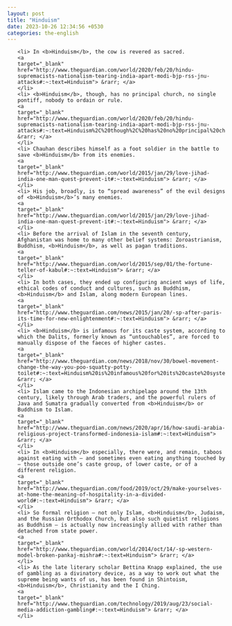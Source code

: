 ```yaml
---
layout: post
title: "Hinduism"
date: 2023-10-26 12:34:56 +0530
categories: the-english
---
```

<ol>

    <li> In <b>Hinduism</b>, the cow is revered as sacred.
    <a 
    target="_blank" 
    href="http://www.theguardian.com/world/2020/feb/20/hindu-supremacists-nationalism-tearing-india-apart-modi-bjp-rss-jnu-attacks#:~:text=Hinduism"> &rarr; </a>
    </li>
    <li> <b>Hinduism</b>, though, has no principal church, no single pontiff, nobody to ordain or rule.
    <a 
    target="_blank" 
    href="http://www.theguardian.com/world/2020/feb/20/hindu-supremacists-nationalism-tearing-india-apart-modi-bjp-rss-jnu-attacks#:~:text=Hinduism%2C%20though%2C%20has%20no%20principal%20church%2C%20no%20single%20pontiff%2C%20nobody%20to%20ordain%20or%20rule."> &rarr; </a>
    </li>
    <li> Chauhan describes himself as a foot soldier in the battle to save <b>Hinduism</b> from its enemies.
    <a 
    target="_blank" 
    href="http://www.theguardian.com/world/2015/jan/29/love-jihad-india-one-man-quest-prevent-it#:~:text=Hinduism"> &rarr; </a>
    </li>
    <li> His job, broadly, is to “spread awareness” of the evil designs of <b>Hinduism</b>’s many enemies.
    <a 
    target="_blank" 
    href="http://www.theguardian.com/world/2015/jan/29/love-jihad-india-one-man-quest-prevent-it#:~:text=Hinduism"> &rarr; </a>
    </li>
    <li> Before the arrival of Islam in the seventh century, Afghanistan was home to many other belief systems: Zoroastrianism, Buddhism, <b>Hinduism</b>, as well as pagan traditions.
    <a 
    target="_blank" 
    href="http://www.theguardian.com/world/2015/sep/01/the-fortune-teller-of-kabul#:~:text=Hinduism"> &rarr; </a>
    </li>
    <li> In both cases, they ended up configuring ancient ways of life, ethical codes of conduct and cultures, such as Buddhism, <b>Hinduism</b> and Islam, along modern European lines.
    <a 
    target="_blank" 
    href="http://www.theguardian.com/news/2015/jan/20/-sp-after-paris-its-time-for-new-enlightenment#:~:text=Hinduism"> &rarr; </a>
    </li>
    <li> <b>Hinduism</b> is infamous for its caste system, according to which the Dalits, formerly known as “untouchables”, are forced to manually dispose of the faeces of higher castes.
    <a 
    target="_blank" 
    href="http://www.theguardian.com/news/2018/nov/30/bowel-movement-change-the-way-you-poo-squatty-potty-toilet#:~:text=Hinduism%20is%20infamous%20for%20its%20caste%20system%2C%20according%20to%20which%20the%20Dalits%2C%20formerly%20known%20as%20%E2%80%9Cuntouchables%E2%80%9D%2C%20are%20forced%20to%20manually%20dispose%20of%20the%20faeces%20of%20higher%20castes."> &rarr; </a>
    </li>
    <li> Islam came to the Indonesian archipelago around the 13th century, likely through Arab traders, and the powerful rulers of Java and Sumatra gradually converted from <b>Hinduism</b> or Buddhism to Islam.
    <a 
    target="_blank" 
    href="http://www.theguardian.com/news/2020/apr/16/how-saudi-arabia-religious-project-transformed-indonesia-islam#:~:text=Hinduism"> &rarr; </a>
    </li>
    <li> In <b>Hinduism</b> especially, there were, and remain, taboos against eating with – and sometimes even eating anything touched by – those outside one’s caste group, of lower caste, or of a different religion.
    <a 
    target="_blank" 
    href="http://www.theguardian.com/food/2019/oct/29/make-yourselves-at-home-the-meaning-of-hospitality-in-a-divided-world#:~:text=Hinduism"> &rarr; </a>
    </li>
    <li> So formal religion – not only Islam, <b>Hinduism</b>, Judaism, and the Russian Orthodox Church, but also such quietist religions as Buddhism – is actually now increasingly allied with rather than detached from state power.
    <a 
    target="_blank" 
    href="http://www.theguardian.com/world/2014/oct/14/-sp-western-model-broken-pankaj-mishra#:~:text=Hinduism"> &rarr; </a>
    </li>
    <li> As the late literary scholar Bettina Knapp explained, the use of gambling as a divinatory device, as a way to work out what the supreme being wants of us, has been found in Shintoism, <b>Hinduism</b>, Christianity and the I Ching.
    <a 
    target="_blank" 
    href="http://www.theguardian.com/technology/2019/aug/23/social-media-addiction-gambling#:~:text=Hinduism"> &rarr; </a>
    </li>
